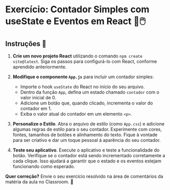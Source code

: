 # Exercício: Contador Simples com useState e Eventos em React 🔄🖱️

## Instruções 📝

1. **Crie um novo projeto React** utilizando o comando `npm create vite@latest`. Siga os passos para configurá-lo com React, conforme aprendido anteriormente.

2. **Modifique o componente `App.js`** para incluir um contador simples:

   - Importe o hook `useState` do React no início do seu arquivo.
   - Dentro da função `App`, defina um estado chamado `contador` com o valor inicial de 0.
   - Adicione um botão que, quando clicado, incrementa o valor do contador em 1.
   - Exiba o valor atual do contador em um elemento `<p>`.

3. **Personalize o Estilo**. Abra o arquivo de estilo (como `App.css`) e adicione algumas regras de estilo para o seu contador. Experimente com cores, fontes, tamanhos de botões e alinhamento do texto. Fique à vontade para ser criativo e dar um toque pessoal à aparência do seu contador.

4. **Teste seu aplicativo**. Execute o aplicativo e teste a funcionalidade do botão. Verifique se o contador está sendo incrementado corretamente a cada clique. Isso ajudará a garantir que o estado e os eventos estejam funcionando como esperado.


**Quer correção?** Envie o seu exercício resolvido na área de comentários da matéria da aula no Classroom. 🏫

